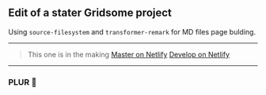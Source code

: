 ## Edit of a stater Gridsome project

Using `source-filesystem` and `transformer-remark` for MD files page bulding.

---
> This one is in the making 
> [Master on Netlify](https://kofsome-develop.netlify.app/)
> [Develop on Netlify](https://kofsome-develop.netlify.app/)
---
### PLUR 🌈
